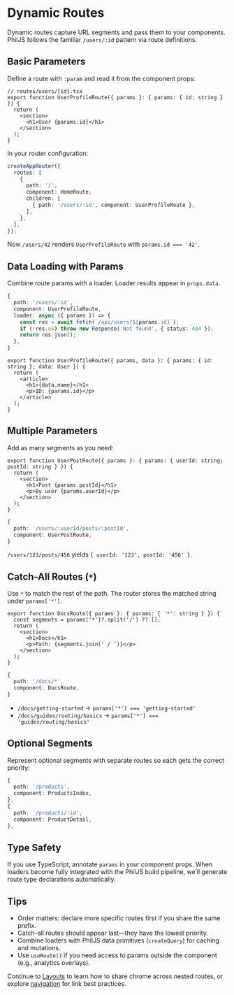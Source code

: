 # Dynamic Routes

Dynamic routes capture URL segments and pass them to your components. PhilJS follows the familiar `/users/:id` pattern via route definitions.

## Basic Parameters

Define a route with `:param` and read it from the component props:

```tsx
// routes/users/[id].tsx
export function UserProfileRoute({ params }: { params: { id: string } }) {
  return (
    <section>
      <h1>User {params.id}</h1>
    </section>
  );
}
```

In your router configuration:

```ts
createAppRouter({
  routes: [
    {
      path: '/',
      component: HomeRoute,
      children: [
        { path: '/users/:id', component: UserProfileRoute },
      ],
    },
  ],
});
```

Now `/users/42` renders `UserProfileRoute` with `params.id === '42'`.

## Data Loading with Params

Combine route params with a loader. Loader results appear in `props.data`.

```ts
{
  path: '/users/:id',
  component: UserProfileRoute,
  loader: async ({ params }) => {
    const res = await fetch(`/api/users/${params.id}`);
    if (!res.ok) throw new Response('Not found', { status: 404 });
    return res.json();
  },
}
```

```tsx
export function UserProfileRoute({ params, data }: { params: { id: string }; data: User }) {
  return (
    <article>
      <h1>{data.name}</h1>
      <p>ID: {params.id}</p>
    </article>
  );
}
```

## Multiple Parameters

Add as many segments as you need:

```tsx
export function UserPostRoute({ params }: { params: { userId: string; postId: string } }) {
  return (
    <section>
      <h1>Post {params.postId}</h1>
      <p>By user {params.userId}</p>
    </section>
  );
}
```

```ts
{
  path: '/users/:userId/posts/:postId',
  component: UserPostRoute,
}
```

`/users/123/posts/456` yields `{ userId: '123', postId: '456' }`.

## Catch-All Routes (`*`)

Use `*` to match the rest of the path. The router stores the matched string under `params['*']`.

```tsx
export function DocsRoute({ params }: { params: { '*': string } }) {
  const segments = params['*']?.split('/') ?? [];
  return (
    <section>
      <h1>Docs</h1>
      <p>Path: {segments.join(' / ')}</p>
    </section>
  );
}
```

```ts
{
  path: '/docs/*',
  component: DocsRoute,
}
```

- `/docs/getting-started` → `params['*'] === 'getting-started'`
- `/docs/guides/routing/basics` → `params['*'] === 'guides/routing/basics'`

## Optional Segments

Represent optional segments with separate routes so each gets the correct priority:

```ts
{
  path: '/products',
  component: ProductsIndex,
},
{
  path: '/products/:id',
  component: ProductDetail,
},
```

## Type Safety

If you use TypeScript, annotate `params` in your component props. When loaders become fully integrated with the PhilJS build pipeline, we’ll generate route type declarations automatically.

## Tips

- Order matters: declare more specific routes first if you share the same prefix.
- Catch-all routes should appear last—they have the lowest priority.
- Combine loaders with PhilJS data primitives (`createQuery`) for caching and mutations.
- Use `useRoute()` if you need access to params outside the component (e.g., analytics overlays).

Continue to [Layouts](./layouts.md) to learn how to share chrome across nested routes, or explore [navigation](./navigation.md) for link best practices.
